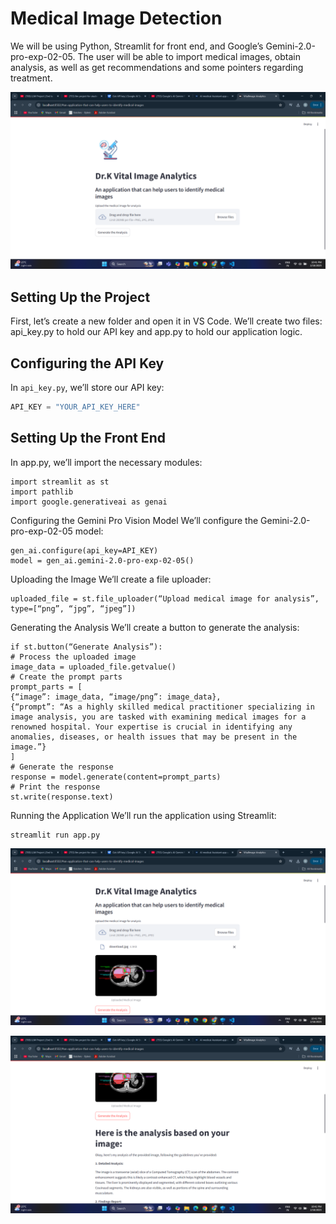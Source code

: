 # Medical Image Detection 
We will be using Python, Streamlit for front end, and Google’s Gemini-2.0-pro-exp-02-05. The user will be able to import medical images, obtain analysis, as well as get recommendations and some pointers regarding treatment.

![image](https://github.com/keerthanans2006/Medical-Image-Detection/blob/main/Screenshot%20(3).png)

## Setting Up the Project
First, let’s create a new folder and open it in VS Code. We’ll create two files: api_key.py to hold our API key and app.py to hold our application logic.

## Configuring the API Key
In `api_key.py`, we’ll store our API key:
```python
API_KEY = "YOUR_API_KEY_HERE"
```
## Setting Up the Front End
In app.py, we’ll import the necessary modules:
```
import streamlit as st
import pathlib
import google.generativeai as genai
```
Configuring the Gemini Pro Vision Model
We’ll configure the Gemini-2.0-pro-exp-02-05 model:
```
gen_ai.configure(api_key=API_KEY)
model = gen_ai.gemini-2.0-pro-exp-02-05()
```
Uploading the Image
We’ll create a file uploader:
```
uploaded_file = st.file_uploader(“Upload medical image for analysis”, type=[“png”, “jpg”, “jpeg”])
```
Generating the Analysis
We’ll create a button to generate the analysis:
```
if st.button(“Generate Analysis”):
# Process the uploaded image
image_data = uploaded_file.getvalue()
# Create the prompt parts
prompt_parts = [
{“image”: image_data, “image/png”: image_data},
{“prompt”: “As a highly skilled medical practitioner specializing in image analysis, you are tasked with examining medical images for a renowned hospital. Your expertise is crucial in identifying any anomalies, diseases, or health issues that may be present in the image.”}
]
# Generate the response
response = model.generate(content=prompt_parts)
# Print the response
st.write(response.text)
```
Running the Application
We’ll run the application using Streamlit:
```
streamlit run app.py
```
![sample](https://github.com/keerthanans2006/Medical-Image-Detection/blob/main/Screenshot%20(4).png)

![sample img](https://github.com/keerthanans2006/Medical-Image-Detection/blob/main/Screenshot%20(5).png)
